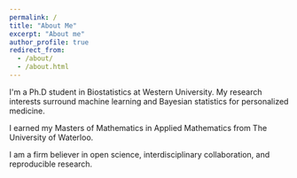 ```yaml
---
permalink: /
title: "About Me"
excerpt: "About me"
author_profile: true
redirect_from:
  - /about/
  - /about.html
---
```


I'm a Ph.D student in Biostatistics at Western University.  My research interests surround machine learning and Bayesian statistics for personalized medicine. 

I earned my Masters of Mathematics in Applied Mathematics from The University of Waterloo.

I am a firm believer in open science, interdisciplinary collaboration, and reproducible research.